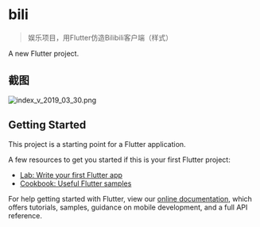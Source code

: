 # bili
> 娱乐项目，用Flutter仿造Bilibili客户端（样式） 

A new Flutter project.

## 截图
![index_v_2019_03_30.png](../master/git/img/index_v_2019_03_30.png "optional title")

## Getting Started

This project is a starting point for a Flutter application.

A few resources to get you started if this is your first Flutter project:

- [Lab: Write your first Flutter app](https://flutter.io/docs/get-started/codelab)
- [Cookbook: Useful Flutter samples](https://flutter.io/docs/cookbook)

For help getting started with Flutter, view our 
[online documentation](https://flutter.io/docs), which offers tutorials, 
samples, guidance on mobile development, and a full API reference.
